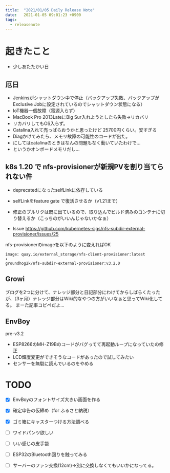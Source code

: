 ```yaml
---
title:  "2021/01/05 Daily Release Note"
date:   2021-01-05 09:01:23 +0900
tags:
  - releasenote
---
```

# 起きたこと

* 少しあたたかい日

## 厄日

* Jenkinsがシャットダウン中で停止（バックアップ失敗、バックアップがExclusive Jobに設定されているのでシャットダウン状態になる）
* IoT機器一個故障（電源入らず）
* MacBook Pro 2013LateにBig Sur入れようとしたら失敗→リカバリ
* リカバリしてもOS入らず。
* Catalina入れて売っぱらおうかと思ったけど 25700円くらい。安すぎる
* Diagかけてみたら、メモリ故障の可能性のコードが出た。
* にしてはcatalinaのときはなんの問題もなく動いていたわけで…
* というかオンボードメモリだし…

## k8s 1.20 で nfs-provisionerが新規PVを割り当てられない件

* deprecatedになったselfLinkに依存している
* selfLinkをfeature gate で復活させるか（v1.21まで）
* 修正のプルリクは既に出ているので、取り込んでビルド済みのコンテナに切り替えるか（こっちのがいいんじゃないかなぁ）

* Issue https://github.com/kubernetes-sigs/nfs-subdir-external-provisioner/issues/25

nfs-provisionerのimageを以下のように変えればOK

```
image: quay.io/external_storage/nfs-client-provisioner:latest
↓
groundhog2k/nfs-subdir-external-provisioner:v3.2.0
```

## Growi

ブログを2つに分けて、ナレッジ部分と日記部分にわけてからしばらくたったが、（3ヶ月）ナレッジ部分はWiki的なやつの方がいいなぁと思ってWiki化してる。
まーた記事コピペだよ…

## EnvBoy

pre-v3.2
* ESP8266のMH-Z19Bのコードがバグってて再起動ループになっていたの修正
* LCD輝度変更ができそうなコードがあったので試してみたい
* センサーを無駄に読んでいるのをやめる

# TODO 

- [x] EnvBoyのフォントサイズ大きい画面を作る
- [x] 確定申告の仮締め（for ふるさと納税）
- [x] ゴミ箱にキャスターつける方法調べる
- [ ] ワイドパンツ欲しい
- [ ] いい感じの皮手袋
- [ ] ESP32のBluetooth回りを触ってみる
- [ ] サーバーのファン交換(12cm)→別に交換しなくてもいいかになってる。

